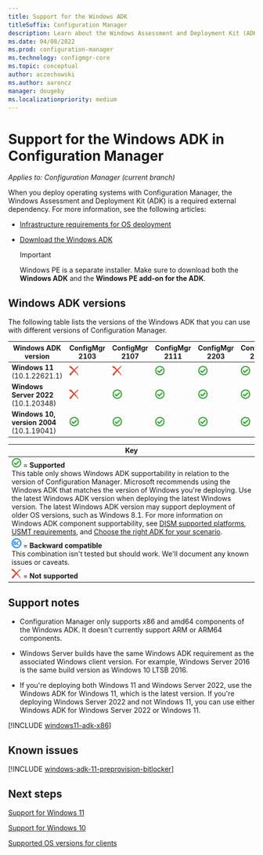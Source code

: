 ```yaml
---
title: Support for the Windows ADK
titleSuffix: Configuration Manager
description: Learn about the Windows Assessment and Deployment Kit (ADK) versions that are supported for OS deployment with Configuration Manager.
ms.date: 04/08/2022
ms.prod: configuration-manager
ms.technology: configmgr-core
ms.topic: conceptual
author: aczechowski
ms.author: aaroncz
manager: dougeby
ms.localizationpriority: medium
---
```


# Support for the Windows ADK in Configuration Manager

*Applies to: Configuration Manager (current branch)*

When you deploy operating systems with Configuration Manager, the Windows Assessment and Deployment Kit (ADK) is a required external dependency. For more information, see the following articles:

- [Infrastructure requirements for OS deployment](../../../osd/plan-design/infrastructure-requirements-for-operating-system-deployment.md#windows-adk)

- [Download the Windows ADK](/windows-hardware/get-started/adk-install)

    > [!IMPORTANT]
    > Windows PE is a separate installer. Make sure to download both the **Windows ADK** and the **Windows PE add-on for the ADK**.

## Windows ADK versions

The following table lists the versions of the Windows ADK that you can use with different versions of Configuration Manager.

| Windows ADK version         | ConfigMgr 2103 | ConfigMgr 2107 | ConfigMgr 2111 | ConfigMgr 2203| ConfigMgr 2207 |
|--------------------------------|----------------|----------------|----------------|----------------|----------------|
| **Windows 11**<br>(10.1.22621.1) | ![Not supported](media/red-x.png) | ![Not supported](media/red-x.png) | ![Supported](media/green-check.png) | ![Supported](media/green-check.png) | ![Supported](media/green-check.png) |
| **Windows Server 2022**<br>(10.1.20348) | ![Not supported](media/red-x.png) | ![Supported](media/green-check.png) | ![Supported](media/green-check.png) | ![Supported](media/green-check.png) |![Supported](media/green-check.png) |
| **Windows 10, version 2004**<br>(10.1.19041) | ![Supported](media/green-check.png) | ![Supported](media/green-check.png) | ![Supported](media/green-check.png) | ![Supported](media/green-check.png) | ![Supported](media/green-check.png) |
 
|Key|
|--|
| ![Supported](media/green-check.png) = **Supported** <br/> This table only shows Windows ADK supportability in relation to the version of Configuration Manager. Microsoft recommends using the Windows ADK that matches the version of Windows you're deploying. Use the latest Windows ADK version when deploying the latest Windows version. The latest Windows ADK version may support deployment of older OS versions, such as Windows 8.1.<!-- SCCMDocs issue 1229 --> For more information on Windows ADK component supportability, see [DISM supported platforms](/windows-hardware/manufacture/desktop/dism-supported-platforms), [USMT requirements](/windows/deployment/usmt/usmt-requirements#bkmk-1), and [Choose the right ADK for your scenario](/windows-hardware/get-started/adk-install#choose-the-right-adk-for-your-scenario). |
| ![Backwards compatible](media/blue-compat.png)  = **Backward compatible** <br/> This combination isn't tested but should work. We'll document any known issues or caveats. |
| ![Not supported](media/red-x.png) = **Not supported** |

## Support notes

- Configuration Manager only supports x86 and amd64 components of the Windows ADK. It doesn't currently support ARM or ARM64 components.

- Windows Server builds have the same Windows ADK requirement as the associated Windows client version. For example, Windows Server 2016 is the same build version as Windows 10 LTSB 2016.

- If you're deploying both Windows 11 and Windows Server 2022, use the Windows ADK for Windows 11, which is the latest version. If you're deploying Windows Server 2022 and not Windows 11, you can use either Windows ADK for Windows Server 2022 or Windows 11.

<!--12440724-->
[!INCLUDE [windows11-adk-x86](includes/windows11-adk-x86.md)]

## Known issues

<!-- 11307733 -->
[!INCLUDE [windows-adk-11-preprovision-bitlocker](includes/windows-adk-11-preprovision-bitlocker.md)]

## Next steps

[Support for Windows 11](support-for-windows-11.md)

[Support for Windows 10](support-for-windows-10.md)

[Supported OS versions for clients](supported-operating-systems-for-clients-and-devices.md)
